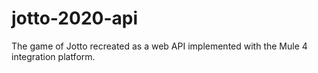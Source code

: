 # jotto-2020-api
The game of Jotto recreated as a web API implemented with the Mule 4 integration platform.
